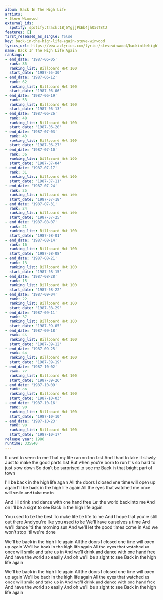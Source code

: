 ```yaml
---
album: Back In The High Life
artists:
- Steve Winwood
external_ids:
  spotify: spotify:track:1Bj6YgjjPbEb4jhQ50T8tJ
features: []
first_released_as_single: false
key: back-in-the-high-life-again-steve-winwood
lyrics_url: https://www.azlyrics.com/lyrics/stevewinwood/backinthehighlifeagain.html
name: Back In The High Life Again
rankings:
- end_date: '1987-06-05'
  rank: 85
  ranking_list: Billboard Hot 100
  start_date: '1987-05-30'
- end_date: '1987-06-12'
  rank: 62
  ranking_list: Billboard Hot 100
  start_date: '1987-06-06'
- end_date: '1987-06-19'
  rank: 53
  ranking_list: Billboard Hot 100
  start_date: '1987-06-13'
- end_date: '1987-06-26'
  rank: 48
  ranking_list: Billboard Hot 100
  start_date: '1987-06-20'
- end_date: '1987-07-03'
  rank: 43
  ranking_list: Billboard Hot 100
  start_date: '1987-06-27'
- end_date: '1987-07-10'
  rank: 36
  ranking_list: Billboard Hot 100
  start_date: '1987-07-04'
- end_date: '1987-07-17'
  rank: 31
  ranking_list: Billboard Hot 100
  start_date: '1987-07-11'
- end_date: '1987-07-24'
  rank: 25
  ranking_list: Billboard Hot 100
  start_date: '1987-07-18'
- end_date: '1987-07-31'
  rank: 24
  ranking_list: Billboard Hot 100
  start_date: '1987-07-25'
- end_date: '1987-08-07'
  rank: 21
  ranking_list: Billboard Hot 100
  start_date: '1987-08-01'
- end_date: '1987-08-14'
  rank: 16
  ranking_list: Billboard Hot 100
  start_date: '1987-08-08'
- end_date: '1987-08-21'
  rank: 13
  ranking_list: Billboard Hot 100
  start_date: '1987-08-15'
- end_date: '1987-08-28'
  rank: 15
  ranking_list: Billboard Hot 100
  start_date: '1987-08-22'
- end_date: '1987-09-04'
  rank: 22
  ranking_list: Billboard Hot 100
  start_date: '1987-08-29'
- end_date: '1987-09-11'
  rank: 37
  ranking_list: Billboard Hot 100
  start_date: '1987-09-05'
- end_date: '1987-09-18'
  rank: 55
  ranking_list: Billboard Hot 100
  start_date: '1987-09-12'
- end_date: '1987-09-25'
  rank: 64
  ranking_list: Billboard Hot 100
  start_date: '1987-09-19'
- end_date: '1987-10-02'
  rank: 77
  ranking_list: Billboard Hot 100
  start_date: '1987-09-26'
- end_date: '1987-10-09'
  rank: 86
  ranking_list: Billboard Hot 100
  start_date: '1987-10-03'
- end_date: '1987-10-16'
  rank: 90
  ranking_list: Billboard Hot 100
  start_date: '1987-10-10'
- end_date: '1987-10-23'
  rank: 98
  ranking_list: Billboard Hot 100
  start_date: '1987-10-17'
release_year: 1986
runtime: 335840
---
```

It used to seem to me
That my life ran on too fast
And I had to take it slowly
Just to make the good parts last
But when you're born to run
It's so hard to just slow down
So don't be surprised to see me
Back in that bright part of town

I'll be back in the high life again
All the doors I closed one time will open up again
I'll be back in the high life again
All the eyes that watched me once will smile and take me in

And I'll drink and dance with one hand free
Let the world back into me
And on I'll be a sight to see
Back in the high life again

You used to be the best
To make life be life to me
And I hope that you're still out there
And you're like you used to be
We'll have ourselves a time
And we'll dance 'til the morning sun
And we'll let the good times come in
And we won't stop 'til we're done

We'll be back in the high life again
All the doors I closed one time will open up again
We'll be back in the high life again
All the eyes that watched us once will smile and take us in
And we'll drink and dance with one hand free
And have the world so easily
And oh we'll be a sight to see
Back in the high life again

We'll be back in the high life again
All the doors I closed one time will open up again
We'll be back in the high life again
All the eyes that watched us once will smile and take us in
And we'll drink and dance with one hand free
And have the world so easily
And oh we'll be a sight to see
Back in the high life again
